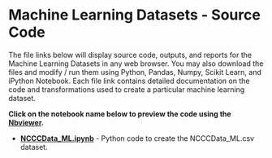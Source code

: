 # Machine Learning Datasets - Source Code
The file links below will display source code, outputs, and reports for the Machine Learning Datasets in any web browser.  You may also download the files and modify / run them using Python, Pandas, Numpy, Scikit Learn, and iPython Notebook.  Each file link contains detailed documentation on the code and transformations used to create a particular machine learning dataset.     

**Click on the notebook name below to preview the code using the [Nbviewer](nbviewer.jupyter.org).**

* [**NCCCData_ML.ipynb**](http://nbviewer.jupyter.org/github/BrownRegaSterlingHeinen/PostsecondaryAttainment/raw/master/2016/Machine%20Learning%20Datasets/Source%20Code/NCCCData_ML.ipynb) - Python code to create the NCCCData_ML.csv dataset. 
